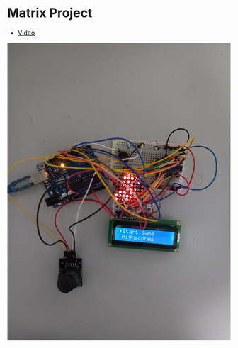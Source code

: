 # Matrix Project

* [Video](https://www.youtube.com/watch?v=rTzllapS3T0)

![Image](Setup_Picture.jpg)
